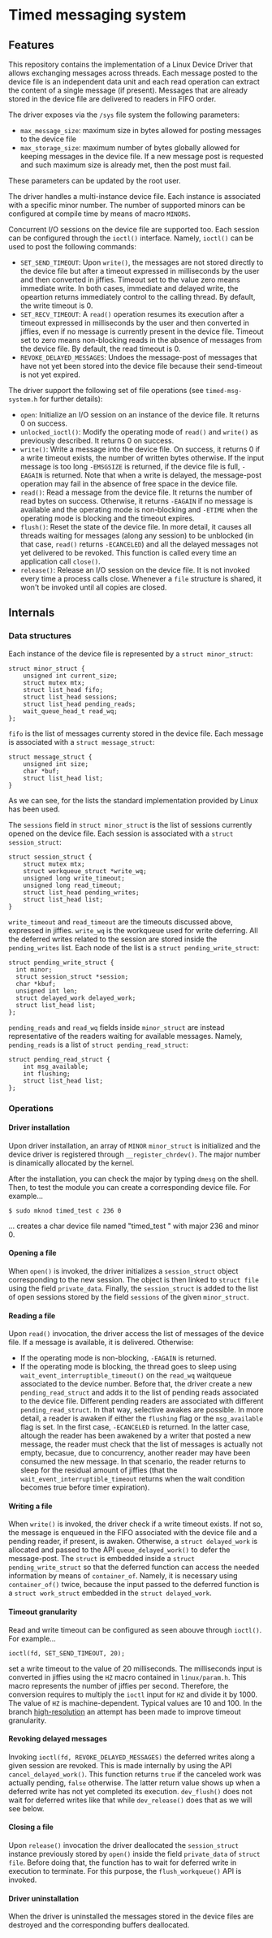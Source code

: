 # Timed messaging system

## Features
This repository contains the implementation of a Linux Device Driver that allows exchanging messages across threads. Each message posted to the device file is an independent data unit and each read operation can extract the content of a single message (if present). Messages that are already stored in the device file are delivered to readers in FIFO order.

The driver exposes via the `/sys` file system the following parameters:
- `max_message_size`: maximum size in bytes allowed for posting messages to the device file
- `max_storage_size`: maximum number of bytes globally allowed for keeping messages in the device file. If a new message post is requested and such maximum size is already met, then the post must fail.

These parameters can be updated by the root user.

The driver handles a multi-instance device file. Each instance is associated with a specific minor number. The number of supported minors can be configured at compile time by means of macro `MINORS`.

Concurrent I/O sessions on the device file are supported too. Each session can be configured through the `ioctl()` interface. Namely, `ioctl()` can be used to post the following commands:
- `SET_SEND_TIMEOUT`: Upon `write()`, the messages are not stored directly to the device file but after a timeout expressed in milliseconds by the user and then converted in jiffies. Timeout set to the value zero means immediate write. In both cases, immediate and delayed write, the opeartion returns immediately control to the calling thread. By default, the write timeout is 0.
- `SET_RECV_TIMEOUT`: A `read()` operation resumes its execution after a timeout expressed in milliseconds by the user and then converted in jiffies, even if no message is currently present in the device file. Timeout set to zero means non-blocking reads in the absence of messages from the device file. By default, the read timeout is 0.
- `REVOKE_DELAYED_MESSAGES`: Undoes the message-post of messages that have not yet been stored into the device file because their send-timeout is not yet expired.

The driver support the following set of file operations (see `timed-msg-system.h` for further details):
- `open`: Initialize an I/O session on an instance of the device file. It returns 0 on success.
- `unlocked_ioctl()`: Modify the operating mode of `read()` and `write()` as previously described. It returns 0 on success.
- `write()`: Write a message into the device file. On success, it returns 0 if a write timeout exists, the number of written bytes otherwise. If the input message is too long `-EMSGSIZE` is returned, if the device file is full, `-EAGAIN` is returned. Note that when a write is delayed, the message-post operation may fail in the absence of free space in the device file.
- `read()`: Read a message from the device file. It returns the number of read bytes on success. Otherwise, it returns `-EAGAIN` if no message is available and the operating mode is non-blocking and `-ETIME` when the operating mode is blocking and the timeout expires.
- `flush()`: Reset the state of the device file. In more detail, it causes all threads waiting for messages (along any session) to be unblocked (in that case, `read()` returns `-ECANCELED`) and all the delayed messages not yet delivered to be revoked. This function is called every time an application call `close()`.
- `release()`: Release an I/O session on the device file. It is not invoked every time a process calls close. Whenever a `file` structure is shared, it won't be invoked until all copies are closed.

## Internals

### Data structures

Each instance of the device file is represented by a `struct minor_struct`:
```
struct minor_struct {
    unsigned int current_size;
    struct mutex mtx;
    struct list_head fifo;
    struct list_head sessions;
    struct list_head pending_reads;
    wait_queue_head_t read_wq;
};
```
`fifo` is the list of messages currenty stored in the device file. Each message is associated with a `struct message_struct`:
```
struct message_struct {
    unsigned int size;
    char *buf;
    struct list_head list;
}
```
As we can see, for the lists the standard implementation provided by Linux has been used.

The `sessions` field in `struct minor_struct` is the list of sessions currently opened on the device file. Each session is associated with a `struct session_struct`:
```
struct session_struct {
    struct mutex mtx;
    struct workqueue_struct *write_wq;
    unsigned long write_timeout;
    unsigned long read_timeout;
    struct list_head pending_writes;
    struct list_head list;
}
```
`write_timeout` and `read_timeout` are the timeouts discussed above, expressed in jiffies. `write_wq` is the workqueue used for write deferring. All the deferred writes related to the session are stored inside the `pending_writes` list. Each node of the list is a `struct pending_write_struct`:
```
struct pending_write_struct {
  int minor;
  struct session_struct *session;
  char *kbuf;
  unsigned int len;
  struct delayed_work delayed_work;
  struct list_head list;
};
```
`pending_reads` and `read_wq` fields inside `minor_struct` are instead representative of the readers waiting for available messages. Namely, `pending_reads` is a list of `struct pending_read_struct`:

```
struct pending_read_struct {
	int msg_available;
	int flushing;
	struct list_head list;
};

```

### Operations

#### Driver installation
Upon driver installation, an array of `MINOR` `minor_struct` is initialized and the device driver is registered through `__register_chrdev()`. The major number is dinamically allocated by the kernel.

After the installation, you can check the major by typing `dmesg` on the shell. Then, to test the module you can create a corresponding device file. For example...
```
$ sudo mknod timed_test c 236 0
```
... creates a char device file named "timed_test " with major 236 and minor 0.

#### Opening a file
When `open()` is invoked, the driver initializes a `session_struct` object corresponding to the new session. The object is then linked to `struct file` using the field `private_data`. Finally, the `session_struct` is added to the list of open sessions stored by the field `sessions` of the given `minor_struct`.

#### Reading a file
Upon `read()` invocation,  the driver access the list of messages of the device file. If a message is available, it is delivered. Otherwise:
- If the operating mode is non-blocking, `-EAGAIN` is returned.
- If the operating mode is blocking, the thread goes to sleep using `wait_event_interruptible_timeout()` on the `read_wq` waitqueue associated to the device number. Before that, the driver create a new `pending_read_struct` and adds it to the list of pending reads associated to the device file. Different pending readers are associated with different `pending_read_struct`. In that way, selective awakes are possible. In more detail, a reader is awaken if either the `flushing` flag or the `msg_available` flag is set. In the first case, `-ECANCELED` is returned. In the latter case, altough the reader has been awakened by a writer that posted a new message, the reader must check that the list of messages is actually not empty, becasue, due to concurrency, another reader may have been consumed the new message. In that scenario, the reader returns to sleep for the residual amount of jiffies (that the `wait_event_interruptible_timeout` returns when the wait condition becomes true before timer expiration).

#### Writing a file
When `write()` is invoked, the driver check if a write timeout exists. If not so, the message is enqueued in the FIFO associated with the device file and a pending reader, if present, is awaken. Otherwise, a `struct delayed_work` is allocated and passed to the API `queue_delayed_work()` to defer the message-post. The `struct` is embedded inside a `struct pending_write_struct` so that the deferred function can access the needed information by means of `container_of`. Namely, it is necessary using `container_of()` twice, because the input passed to the deferred function is a `struct work_struct` embedded in the `struct delayed_work`.

#### Timeout granularity
Read and write timeout can be configured as seen abouve through `ioctl()`.
For example...
```
ioctl(fd, SET_SEND_TIMEOUT, 20);
```
set a write timeout to the value of 20 milliseconds. The milliseconds input is converted in jiffies using the `HZ` macro contained in `linux/param.h`. This macro represents the number of jiffies per second. Therefore, the conversion requires to multiply the `ioctl` input for `HZ` and divide it by 1000. The value of `HZ` is machine-dependent. Typical values are 10 and 100.
In the branch [high-resolution](https://github.com/redefik/timed-messaging-system/tree/high-resolution) an attempt has been made to improve timeout granularity.

#### Revoking delayed messages
Invoking `ioctl(fd, REVOKE_DELAYED_MESSAGES)` the deferred writes along a given session are revoked. This is made internally by using the API `cancel_delayed_work()`. This function returns `true` if the canceled work was actually pending, `false` otherwise. The latter return value shows up when a deferred write has not yet completed its execution. `dev_flush()` does not wait for deferred writes like that while `dev_release()` does that as we will see below.

#### Closing a file
Upon `release()` invocation the driver deallocated the `session_struct` instance previously stored by `open()` inside the field `private_data` of `struct file`. Before doing that, the function has to wait for deferred write in execution to terminate. For this purpose, the `flush_workqueue()` API is invoked.

#### Driver uninstallation
When the driver is uninstalled the messages stored in the device files are destroyed and the corresponding buffers deallocated.

